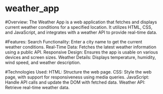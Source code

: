 # weather_app

 #Overview:
The Weather App is a web application that fetches and displays current weather conditions for a specified location. It utilizes HTML, CSS, and JavaScript, and integrates with a weather API to provide real-time data.

#Features:
Search Functionality: Enter a city name to get the current weather conditions.
Real-Time Data: Fetches the latest weather information using a public API.
Responsive Design: Ensures the app is usable on various devices and screen sizes.
Weather Details: Displays temperature, humidity, wind speed, and weather description.


#Technologies Used:
HTML: Structure the web page.
CSS: Style the web page, with support for responsiveness using media queries.
JavaScript: Handle API calls and update the DOM with fetched data.
Weather API: Retrieve real-time weather data.


